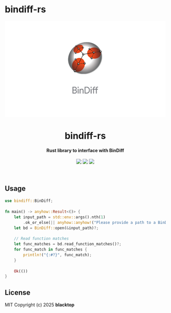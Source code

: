 # bindiff-rs
<p align="center">
  <a href="https://github.com/blacktop/bindiff-rs"><img alt="Logo" src="https://github.com/blacktop/bindiff-rs/raw/main/logo.png" height="300" /></a>
  <h1 align="center">bindiff-rs</h1>
  <h4><p align="center">Rust library to interface with BinDiff</p></h4>
  <p align="center">
    <a href="https://github.com/blacktop/bindiff-rs/actions" alt="Actions">
          <img src="https://github.com/blacktop/bindiff-rs/actions/workflows/rust.yml/badge.svg" /></a>
    <a href="https://crates.io/crates/bindiff-rs" alt="Docs">
          <img src="https://img.shields.io/crates/v/bindiff-rs" /></a>
    <a href="http://doge.mit-license.org" alt="LICENSE">
          <img src="https://img.shields.io/:license-mit-blue.svg" /></a>
</p>
<br>

## Usage

```rust
use bindiff::BinDiff;

fn main() -> anyhow::Result<()> {
    let input_path = std::env::args().nth(1)
        .ok_or_else(|| anyhow::anyhow!("Please provide a path to a BinDiff file"))?;
    let bd = BinDiff::open(&input_path)?;

    // Read function matches
    let func_matches = bd.read_function_matches()?;
    for func_match in func_matches {
        println!("{:#?}", func_match);
    }

    Ok(())
}
```

## License

MIT Copyright (c) 2025 **blacktop**